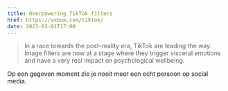```yaml
---
title: Overpowering TikTok filters
href: https://axbom.com/tiktok/
date: 2023-03-01T17:00
---
```


> In a race towards the post-reality era, TikTok are leading the way. Image filters are now at a stage where they trigger visceral emotions and have a very real impact on psychological wellbeing.

Op een gegeven moment zie je nooit meer een echt persoon op social media.
